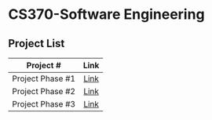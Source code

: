 # CS370-Software Engineering

## Project List

| Project # | Link | 
|:------------:|:----:|
|Project Phase #1|[Link](./Project1/)|
|Project Phase #2|[Link](./Project2/)|
|Project Phase #3|[Link](./Project3/)|